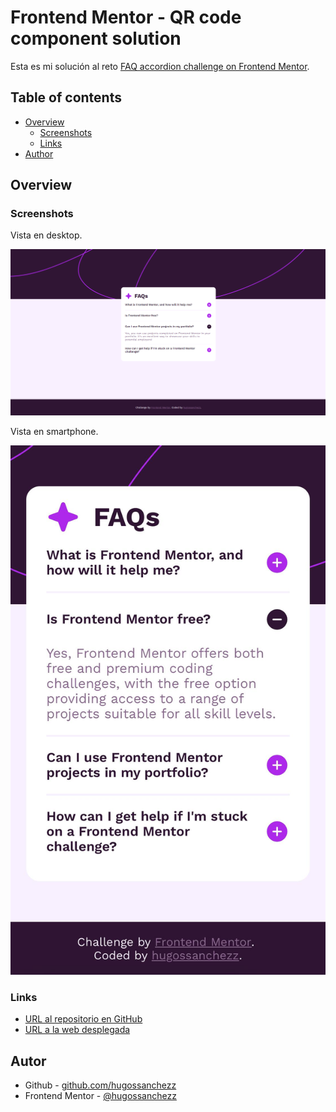 # Frontend Mentor - QR code component solution

Esta es mi solución al reto [FAQ accordion challenge on Frontend Mentor](https://www.frontendmentor.io/challenges/faq-accordion-wyfFdeBwBz).

## Table of contents

- [Overview](#overview)
  - [Screenshots](#screenshots)
  - [Links](#links)
- [Author](#author)

## Overview

### Screenshots

Vista en desktop.

![](./design/desktop-design.png)

Vista en smartphone.

![](./design/mobile-design.jpg)

### Links

- [URL al repositorio en GitHub](https://github.com/hugossanchezz/Proyectos/tree/main/FrontendMentor/FAQ-accordion)
- [URL a la web desplegada](https://faqs-accordion-hugossanchezz.netlify.app/)

## Autor

- Github - [github.com/hugossanchezz](https://github.com/hugossanchezz)
- Frontend Mentor - [@hugossanchezz](https://www.frontendmentor.io/profile/hugossanchezz)